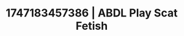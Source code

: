 ---
categories:
- Satin sheets
- Erotic focus
- Latina
- Pegging play
- 3D erotic games
image: /assets/images/1747183457386.jpg
layout: post
seo:
  description: Featured content with premium Scat Fetish, ABDL Play. HD images available.
  keywords: Scat Fetish, ABDL Play
  og_image: /assets/images/1747183457386.jpg
  schema_type: VisualArtwork
tags:
- '#1747183457386'
- Scat Fetish
- ABDL Play
title: 1747183457386 | ABDL Play Scat Fetish
---